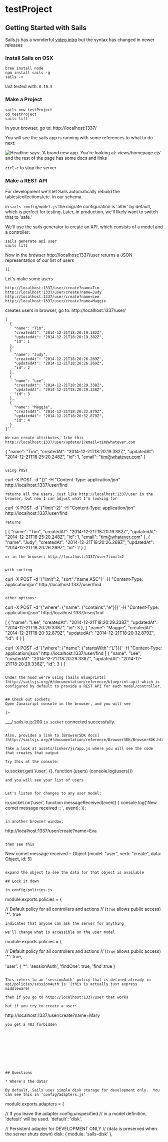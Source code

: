 # testProject
## Getting Started with Sails

Sails.js has a wonderful [video intro](https://www.youtube.com/watch?v=GK-tFvpIR7c) but the syntax has changed in newer releases

### Install Sails on OSX

```
brew install node
npm install sails -g
sails -v
```
last tested with: ```0.10.5```

### Make a Project

```
sails new testProject
cd testProject
sails lift
```
In your browser, go to: http://localhost:1337/

You will see the sails app is running with some references to what to do next:

![Headline says: 'A brand new app. You're looking at: views/homepage.ejs' and the rest of the page has some docs and links](doc/images/1-new-sails-app-small.png)

```ctrl-c``` to stop the server

### Make a REST API

For development we'll let Sails automatically rebuild the tables/collections/etc. in our schema.

in ```sails config/model.js``` the migrate configuration is 'alter' by default, which is perfect for testing.  Later, in production, we'll likely want to switch that to 'safe.'

We'll use the sails generator to create an API, which consists of a model and a controller:


```
sails generate api user
sails lift
```

Now in the browser http://localhost:1337/user returns a JSON representation of our list of users
```
[]
```

Let's make some users
```
http://localhost:1337/user/create?name=Tim
http://localhost:1337/user/create?name=Judy
http://localhost:1337/user/create?name=Lee
http://localhost:1337/user/create?name=Maggie
```

creates users
in browser, go to: http://localhost:1337/user/
```
[
  {
    "name": "Tim",
    "createdAt": "2014-12-21T18:20:19.382Z",
    "updatedAt": "2014-12-21T18:20:19.382Z",
    "id": 1
  },
  {
    "name": "Judy",
    "createdAt": "2014-12-21T18:20:26.269Z",
    "updatedAt": "2014-12-21T18:20:26.269Z",
    "id": 2
  },
  {
    "name": "Lee",
    "createdAt": "2014-12-21T18:20:29.338Z",
    "updatedAt": "2014-12-21T18:20:29.338Z",
    "id": 3
  },
  {
    "name": "Maggie",
    "createdAt": "2014-12-21T18:20:32.879Z",
    "updatedAt": "2014-12-21T18:20:32.879Z",
    "id": 4
  }
]```

We can create attributes, like this
http://localhost:1337/user/update/1?email=tim@whatever.com
```
{
  "name": "Tim",
  "createdAt": "2014-12-21T18:20:19.382Z",
  "updatedAt": "2014-12-21T18:25:20.248Z",
  "id": 1,
  "email": "tim@whatever.com"
}

```

using POST

```
curl -X POST -d "{}" -H "Content-Type: application/jon" http://localhost:1337/user/find
```
returns all the users, just like http://localhost:1337/user in the browser, but now I can adjust what I'm looking for

```
curl -X POST -d '{"limit":2}' -H "Content-Type: application/jon" http://localhost:1337/user/find
```
returns
```
[
  {
    "name": "Tim",
    "createdAt": "2014-12-21T18:20:19.382Z",
    "updatedAt": "2014-12-21T18:25:20.248Z",
    "id": 1,
    "email": "tim@whatever.com"
  },
  {
    "name": "Judy",
    "createdAt": "2014-12-21T18:20:26.269Z",
    "updatedAt": "2014-12-21T18:20:26.269Z",
    "id": 2
  }
]
```
or in the browser: http://localhost:1337/user?limit=2


with sorting
```
curl -X POST -d '{"limit":2, "sort":"name ASC"}' -H "Content-Type: application/jon" http://localhost:1337/user/find
```

other options:
```
curl -X POST -d '{"where": {"name": {"contains":"e"}}}' -H "Content-Type: application/json" http://localhost:1337/user/find

[
  {
    "name": "Lee",
    "createdAt": "2014-12-21T18:20:29.338Z",
    "updatedAt": "2014-12-21T18:20:29.338Z",
    "id": 3
  },
  {
    "name": "Maggie",
    "createdAt": "2014-12-21T18:20:32.879Z",
    "updatedAt": "2014-12-21T18:20:32.879Z",
    "id": 4
  }
]


curl -X POST -d '{"where": {"name": {"startsWith":"L"}}}' -H "Content-Type: application/json" http://localhost:1337/user/find
[
  {
    "name": "Lee",
    "createdAt": "2014-12-21T18:20:29.338Z",
    "updatedAt": "2014-12-21T18:20:29.338Z",
    "id": 3
  }
]
```

Under the hood we're using [Sails Blueprints](http://sailsjs.org/#/documentation/reference/blueprint-api) which is configured by default to provide a REST API for each model/controller.


## Check out sockets
Open Javascript console in the browser, and you will see
```
    |>
  \___/
sails.io.js:200  `io.socket` connected successfully.
```

Also, provides a link to [BrowserSDK docs](http://sailsjs.org/#!documentation/reference/BrowserSDK/BrowserSDK.html)

Take a look at assets/linker/js/app.js where you will see the code that creates that output

Try this at the console:
```
io.socket.get('/user', {}, function (users) {console.log(users)})
```
and you will see your list of users


Let's listen for changes to any user model:
```
   io.socket.on('user', function messageReceived(event) {
    console.log('New comet message received :: ', event);
    });
```

in another browser window:
```
http://localhost:1337/user/create?name=Eva
```

then see this
```
New comet message received ::
Object {model: "user", verb: "create", data: Object, id: 5}
```

expand the object to see the data for that object is available

## Lock it down

in config/policies.js
```
module.exports.policies = {

  // Default policy for all controllers and actions
  // (`true` allows public access)
  '*': true
```
indicates that anyone can ask the server for anything

we'll change what is accessible on the user model
```
module.exports.policies = {

  // Default policy for all controllers and actions
  // (`true` allows public access)
  '*': true,

  'user': {
    '*': 'sessionAuth',
    'findOne': true,
    'find':true
  }
```

This refers to an 'sessionAuth' policy that is defined already in api/policies/sessionAuth.js  (this is actually just express middleware)

then if you go to http://localhost:1337/user that works

but if you try to create a user:
```
http://localhost:1337/user/create?name=Mary
```
you get a 403 forbidden










## Questions

* Where's the data?

By default, Sails uses simple disk storage for development only.  You can see this in 'config/adapters.js'

```
module.exports.adapters = {

  // If you leave the adapter config unspecified
  // in a model definition, 'default' will be used.
  'default': 'disk',

  // Persistent adapter for DEVELOPMENT ONLY
  // (data is preserved when the server shuts down)
  disk: {
    module: 'sails-disk'
  },


```

